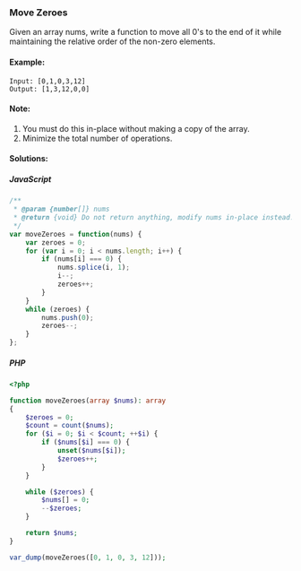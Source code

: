 ### Move Zeroes

Given an array nums, write a function to move all 0's to the end of it while maintaining the relative order of the non-zero elements.

#### Example:

```
Input: [0,1,0,3,12]
Output: [1,3,12,0,0]
```

#### Note:

1. You must do this in-place without making a copy of the array.
2. Minimize the total number of operations.

#### Solutions:

##### JavaScript

```JavaScript
/**
 * @param {number[]} nums
 * @return {void} Do not return anything, modify nums in-place instead.
 */
var moveZeroes = function(nums) {
    var zeroes = 0;
    for (var i = 0; i < nums.length; i++) {
        if (nums[i] === 0) {
            nums.splice(i, 1);
            i--;
            zeroes++;
        }
    }
    while (zeroes) {
        nums.push(0);
        zeroes--;
    }
};
```

##### PHP

```PHP
<?php

function moveZeroes(array $nums): array
{
    $zeroes = 0;
    $count = count($nums);
    for ($i = 0; $i < $count; ++$i) {
        if ($nums[$i] === 0) {
            unset($nums[$i]);
            $zeroes++;
        }
    }

    while ($zeroes) {
        $nums[] = 0;
        --$zeroes;
    }

    return $nums;
}

var_dump(moveZeroes([0, 1, 0, 3, 12]));

```
